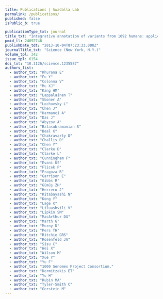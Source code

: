 ```yaml
---
title: Publications | Awadalla Lab
permalink: /publications/
published: false
isPublic_b: true

publicationType_txt: journal
title_txt: "Integrative annotation of variants from 1092 humans: application to cancer genomics."
pmid_tl: 24092746
publishDate_tdt: "2013-10-04T07:23:33.000Z"
journalTitle_txt: "Science (New York, N.Y.)"
volume_tpl: 342
issue_tpl: 6154
doi_txt: "10.1126/science.1235587"
authors_list: 
  - author_txt: "Khurana E"
  - author_txt: "Fu Y"
  - author_txt: "Colonna V"
  - author_txt: "Mu XJ"
  - author_txt: "Kang HM"
  - author_txt: "Lappalainen T"
  - author_txt: "Sboner A"
  - author_txt: "Lochovsky L"
  - author_txt: "Chen J"
  - author_txt: "Harmanci A"
  - author_txt: "Das J"
  - author_txt: "Abyzov A"
  - author_txt: "Balasubramanian S"
  - author_txt: "Beal K"
  - author_txt: "Chakravarty D"
  - author_txt: "Challis D"
  - author_txt: "Chen Y"
  - author_txt: "Clarke D"
  - author_txt: "Clarke L"
  - author_txt: "Cunningham F"
  - author_txt: "Evani US"
  - author_txt: "Flicek P"
  - author_txt: "Fragoza R"
  - author_txt: "Garrison E"
  - author_txt: "Gibbs R"
  - author_txt: "Gümüş ZH"
  - author_txt: "Herrero J"
  - author_txt: "Kitabayashi N"
  - author_txt: "Kong Y"
  - author_txt: "Lage K"
  - author_txt: "Liluashvili V"
  - author_txt: "Lipkin SM"
  - author_txt: "MacArthur DG"
  - author_txt: "Marth G"
  - author_txt: "Muzny D"
  - author_txt: "Pers TH"
  - author_txt: "Ritchie GRS"
  - author_txt: "Rosenfeld JA"
  - author_txt: "Sisu C"
  - author_txt: "Wei X"
  - author_txt: "Wilson M"
  - author_txt: "Xue Y"
  - author_txt: "Yu F"
  - author_txt: "1000 Genomes Project Consortium."
  - author_txt: "Dermitzakis ET"
  - author_txt: "Yu H"
  - author_txt: "Rubin MA"
  - author_txt: "Tyler-Smith C"
  - author_txt: "Gerstein M"
---
```

